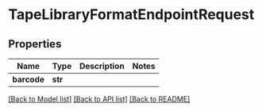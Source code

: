 # TapeLibraryFormatEndpointRequest


## Properties

Name | Type | Description | Notes
------------ | ------------- | ------------- | -------------
**barcode** | **str** |  | 

[[Back to Model list]](../README.md#models) [[Back to API list]](../README.md#api-endpoints) [[Back to README]](../README.md)



